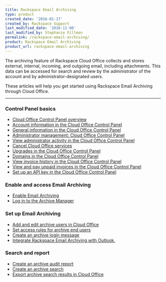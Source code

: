 ```yaml
---
title: Rackspace Email Archiving
type: product
created_date: '2016-01-17'
created_by: Rackspace Support
last_modified_date: '2016-11-08'
last_modified_by: Stephanie Fillmon
permalink: /rackspace-email-archiving/
product: Rackspace Email Archiving
product_url: rackspace-email-archiving
---
```


The archiving feature of Rackspace Cloud Office collects and stores external, internal, incoming, and outgoing email, including attachments. This data can be accessed for search and review by the administrator of the account and by administrator-designated users.

These articles will help you get started using Rackspace Email Archiving through Cloud Office.

<hr />

###  Control Panel basics

- [Cloud Office Control Panel overview](/how-to/cloud-office-control-panel-overview)
- [Account information in the Cloud Office Control Panel](/how-to/my-account-cloud-office-control-panel)
- [General information in the Cloud Office Control Panel](/how-to/general-information-cloud-office-control-panel)
- [Administrator management: Cloud Office Control Panel](/how-to/administrator-management-cloud-office-control-panel)
- [View administrator activity in the Cloud Office Control Panel](/how-to/view-administrator-activity-in-the-cloud-office-control-panel)
- [Cancel Cloud Office services](/how-to/cancel-cloud-office-services)
- [Upgrades in the Cloud Office Control Panel](/how-to/upgrades-cloud-office-control-panel)
- [Domains in the Cloud Office Control Panel](/how-to/domains-cloud-office-control-panel)
- [View invoice history in the Cloud Office Control Panel](/how-to/view-invoice-history-cloud-office-control-panel)
- [View and pay unpaid invoices in the Cloud Office Control Panel](/how-to/view-and-pay-unpaid-invoices-cloud-office-control-panel)
- [Set up an API key in the Cloud Office Control Panel](/how-to/set-up-an-api-key-cloud-office-control-panel)

###  Enable and access Email Archiving

- [Enable Email Archiving](/how-to/enable-email-archiving)
- [Log in to the Archive Manager](/how-to/log-in-to-the-archive-manager)

###  Set up Email Archiving

- [Add and edit archive users in Cloud Office](/how-to/add-and-edit-archive-users-in-cloud-office)
- [Set access rules for archive end users](/how-to/set-access-rules-for-archive-end-users)
- [Create an archive login message](/how-to/create-an-archive-login-message)
- [Integrate Rackspace Email Archiving with Outlook.](/how-to/integrate-rackspace-email-archiving-with-outlook)

###  Search and report

- [Create an archive audit report](/how-to/create-an-archive-audit-report)
- [Create an archive search](/how-to/create-an-archive-search)
- [Export archive search results in Cloud Office](/how-to/export-archive-search-results-in-cloud-office)
